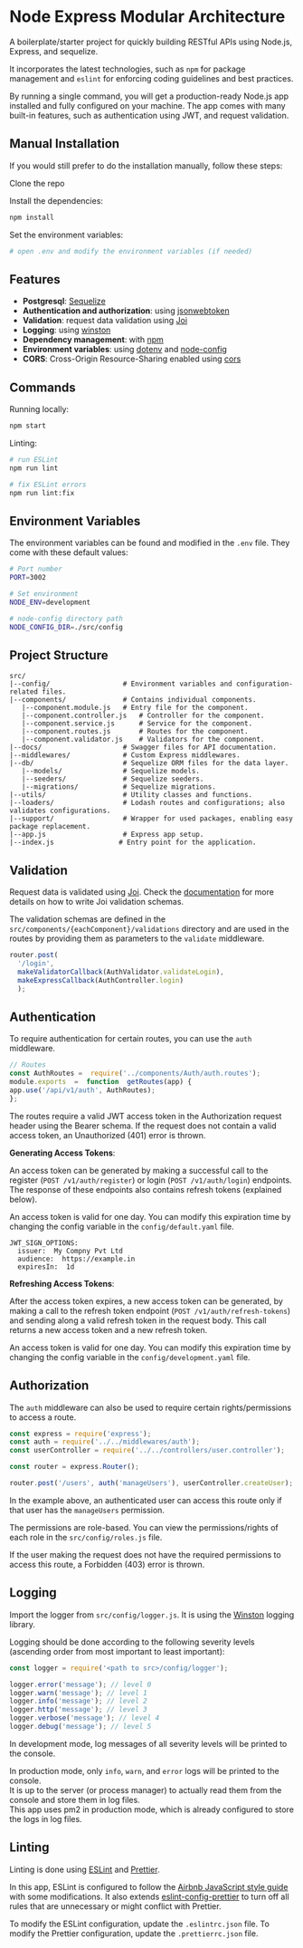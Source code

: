 # Node Express Modular Architecture
A boilerplate/starter project for quickly building RESTful APIs using Node.js, Express, and sequelize.

It incorporates the latest technologies, such as `npm` for package management and `eslint` for enforcing coding guidelines and best practices.

By running a single command, you will get a production-ready Node.js app installed and fully configured on your machine. The app comes with many built-in features, such as authentication using JWT, and request validation.

## Manual Installation
If you would still prefer to do the installation manually, follow these steps:

Clone the repo

Install the dependencies:
```bash
npm install
```

Set the environment variables:

```bash
# open .env and modify the environment variables (if needed)
```

## Features

- **Postgresql**: [Sequelize](https://sequelize.org/) 
- **Authentication and authorization**: using [jsonwebtoken](https://www.npmjs.com/package/jsonwebtoken)
- **Validation**: request data validation using [Joi](https://github.com/hapijs/joi)
- **Logging**: using [winston](https://github.com/winstonjs/winston) 
- **Dependency management**: with [npm](https://www.npmjs.com/)
- **Environment variables**: using [dotenv](https://github.com/motdotla/dotenv) and [node-config](https://www.npmjs.com/package/config)
- **CORS**: Cross-Origin Resource-Sharing enabled using [cors](https://github.com/expressjs/cors)

## Commands
Running locally:

```bash
npm start 
```

Linting:

```bash
# run ESLint
npm run lint

# fix ESLint errors
npm run lint:fix
```

## Environment Variables
The environment variables can be found and modified in the `.env` file. They come with these default values:

```bash
# Port number
PORT=3002

# Set environment
NODE_ENV=development

# node-config directory path
NODE_CONFIG_DIR=./src/config
```

## Project Structure

```
src/
|--config/                  # Environment variables and configuration-related files.
|--components/              # Contains individual components.
   |--component.module.js   # Entry file for the component.
   |--component.controller.js   # Controller for the component.
   |--component.service.js      # Service for the component.
   |--component.routes.js       # Routes for the component.
   |--component.validator.js    # Validators for the component.
|--docs/                    # Swagger files for API documentation.
|--middlewares/             # Custom Express middlewares.
|--db/                      # Sequelize ORM files for the data layer.
   |--models/               # Sequelize models.
   |--seeders/              # Sequelize seeders.
   |--migrations/           # Sequelize migrations.
|--utils/                   # Utility classes and functions.
|--loaders/                 # Lodash routes and configurations; also validates configurations.
|--support/                 # Wrapper for used packages, enabling easy package replacement.
|--app.js                   # Express app setup.
|--index.js                # Entry point for the application.
```

## Validation

Request data is validated using [Joi](https://joi.dev/). Check the [documentation](https://joi.dev/api/) for more details on how to write Joi validation schemas.

The validation schemas are defined in the `src/components/{eachComponent}/validations` directory and are used in the routes by providing them as parameters to the `validate` middleware.

```javascript
router.post(
  '/login',  
  makeValidatorCallback(AuthValidator.validateLogin), 
  makeExpressCallback(AuthController.login)
  );
```
## Authentication
To require authentication for certain routes, you can use the `auth` middleware.

```javascript
// Routes
const AuthRoutes =  require('../components/Auth/auth.routes');
module.exports  =  function  getRoutes(app) {
app.use('/api/v1/auth', AuthRoutes);
};
```

The routes require a valid JWT access token in the Authorization request header using the Bearer schema. If the request does not contain a valid access token, an Unauthorized (401) error is thrown.

**Generating Access Tokens**:

An access token can be generated by making a successful call to the register (`POST /v1/auth/register`) or login (`POST /v1/auth/login`) endpoints. The response of these endpoints also contains refresh tokens (explained below).

An access token is valid for one day. You can modify this expiration time by changing the  config variable in the `config/default.yaml` file.
```
JWT_SIGN_OPTIONS:
  issuer:  My Compny Pvt Ltd
  audience:  https://example.in
  expiresIn:  1d
```

**Refreshing Access Tokens**:

After the access token expires, a new access token can be generated, by making a call to the refresh token endpoint (`POST /v1/auth/refresh-tokens`) and sending along a valid refresh token in the request body. This call returns a new access token and a new refresh token.

An access token is valid for one day. You can modify this expiration time by changing the  config variable in the `config/development.yaml` file.

## Authorization

The `auth` middleware can also be used to require certain rights/permissions to access a route.

```javascript
const express = require('express');
const auth = require('../../middlewares/auth');
const userController = require('../../controllers/user.controller');

const router = express.Router();

router.post('/users', auth('manageUsers'), userController.createUser);
```

In the example above, an authenticated user can access this route only if that user has the `manageUsers` permission.

The permissions are role-based. You can view the permissions/rights of each role in the `src/config/roles.js` file.

If the user making the request does not have the required permissions to access this route, a Forbidden (403) error is thrown.

## Logging

Import the logger from `src/config/logger.js`. It is using the [Winston](https://github.com/winstonjs/winston) logging library.

Logging should be done according to the following severity levels (ascending order from most important to least important):

```javascript
const logger = require('<path to src>/config/logger');

logger.error('message'); // level 0
logger.warn('message'); // level 1
logger.info('message'); // level 2
logger.http('message'); // level 3
logger.verbose('message'); // level 4
logger.debug('message'); // level 5
```

In development mode, log messages of all severity levels will be printed to the console.

In production mode, only `info`, `warn`, and `error` logs will be printed to the console.\
It is up to the server (or process manager) to actually read them from the console and store them in log files.\
This app uses pm2 in production mode, which is already configured to store the logs in log files.

## Linting

Linting is done using [ESLint](https://eslint.org/) and [Prettier](https://prettier.io).

In this app, ESLint is configured to follow the [Airbnb JavaScript style guide](https://github.com/airbnb/javascript/tree/master/packages/eslint-config-airbnb-base) with some modifications. It also extends [eslint-config-prettier](https://github.com/prettier/eslint-config-prettier) to turn off all rules that are unnecessary or might conflict with Prettier.

To modify the ESLint configuration, update the `.eslintrc.json` file. To modify the Prettier configuration, update the `.prettierrc.json` file.